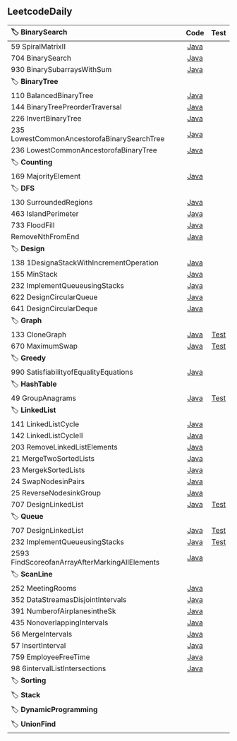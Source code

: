 ## LeetcodeDaily


| :label: **BinarySearch** | Code | Test |
| :--- | :---: | :---: |
| 59 SpiralMatrixII | [Java](https://github.com/mianmiantea2019/LeetcodeDaily/blob/main/BinarySearch/_59SpiralMatrixII.java) |  |
| 704 BinarySearch | [Java](https://github.com/mianmiantea2019/LeetcodeDaily/blob/main/BinarySearch/_704BinarySearch.java) |  |
| 930 BinarySubarraysWithSum | [Java](https://github.com/mianmiantea2019/LeetcodeDaily/blob/main/BinarySearch/_930BinarySubarraysWithSum.java) |  |
| :label: **BinaryTree** |  |  |
| 110 BalancedBinaryTree | [Java](https://github.com/mianmiantea2019/LeetcodeDaily/blob/main/BinaryTree/_110BalancedBinaryTree.java) |  |
| 144 BinaryTreePreorderTraversal | [Java](https://github.com/mianmiantea2019/LeetcodeDaily/blob/main/BinaryTree/_144BinaryTreePreorderTraversal.java) |  |
| 226 InvertBinaryTree | [Java](https://github.com/mianmiantea2019/LeetcodeDaily/blob/main/BinarySearch/_930BinarySubarraysWithSum.java) |  |
| 235 LowestCommonAncestorofaBinarySearchTree | [Java](https://github.com/mianmiantea2019/LeetcodeDaily/blob/main/BinaryTree/_226InvertBinaryTree.java) |  |
| 236 LowestCommonAncestorofaBinaryTree | [Java](https://github.com/mianmiantea2019/LeetcodeDaily/blob/main/BinaryTree/_236LowestCommonAncestorofaBinaryTree.java) |  |
| :label: **Counting** |
| 169 MajorityElement| [Java](https://github.com/mianmiantea2019/LeetcodeDaily/blob/main/Counting/_169MajorityElement.java) |  |
| :label: **DFS** | 
| 130 SurroundedRegions | [Java](https://github.com/mianmiantea2019/LeetcodeDaily/blob/main/DFS/_130SurroundedRegions.java/) |  |
| 463 IslandPerimeter | [Java](https://github.com/mianmiantea2019/LeetcodeDaily/blob/main/DFS/_17LetterCombinationsofaPhoneNumber.java/) | |
| 733 FloodFill | [Java](https://github.com/mianmiantea2019/LeetcodeDaily/blob/main/DFS/_733FloodFill.java/) |  |
| RemoveNthFromEnd | [Java](https://github.com/mianmiantea2019/LeetcodeDaily/blob/main/DFS/removeNthFromEnd.java/) | |
| :label: **Design** | 
| 138 1DesignaStackWithIncrementOperation | [Java](https://github.com/mianmiantea2019/LeetcodeDaily/blob/main/Design/_1381DesignaStackWithIncrementOperation.java/) |  |
| 155 MinStack | [Java](https://github.com/mianmiantea2019/LeetcodeDaily/blob/main/Design/_155MinStack.java/) | |
| 232 ImplementQueueusingStacks | [Java](https://github.com/mianmiantea2019/LeetcodeDaily/blob/main/Design/_232ImplementQueueusingStacks.java/) |  |
| 622 DesignCircularQueue | [Java](https://github.com/mianmiantea2019/LeetcodeDaily/blob/main/Design/_622DesignCircularQueue.java/) | |
| 641 DesignCircularDeque | [Java](https://github.com/mianmiantea2019/LeetcodeDaily/blob/main/Design/_641DesignCircularDeque.java/) | |
| :label: **Graph** | 
| 133 CloneGraph | [Java](https://github.com/mianmiantea2019/LeetcodeDaily/blob/main/Graph/_133CloneGraph.java/) |  [Test](https://github.com/mianmiantea2019/LeetcodeDaily/blob/main/Graph/_133CloneGraphTest.java) |
| 670 MaximumSwap | [Java](https://github.com/mianmiantea2019/LeetcodeDaily/blob/main/Graph/_670MaximumSwap.java/) | [Test](https://github.com/mianmiantea2019/LeetcodeDaily/blob/main/Graph/_670MaximumSwapTest.java) |
| :label: **Greedy** | 
| 990 SatisfiabilityofEqualityEquations | [Java](https://github.com/mianmiantea2019/LeetcodeDaily/blob/main/Graph/_990SatisfiabilityofEqualityEquations.java) |  |
| :label: **HashTable** | 
| 49 GroupAnagrams | [Java](https://github.com/mianmiantea2019/LeetcodeDaily/blob/main/HashTable/_49GroupAnagrams.java/) | [Test](https://github.com/mianmiantea2019/LeetcodeDaily/blob/main/HashTable/_49GroupAnagramsTest.java) |
| :label: **LinkedList** | 
| 141 LinkedListCycle | [Java](https://github.com/mianmiantea2019/LeetcodeDaily/blob/main/LinkedList/_141LinkedListCycle.java) |  |
| 142 LinkedListCycleII | [Java](https://github.com/mianmiantea2019/LeetcodeDaily/blob/main/LinkedList/_142LinkedListCycleII.java) |  |
| 203 RemoveLinkedListElements | [Java](https://github.com/mianmiantea2019/LeetcodeDaily/blob/main/LinkedList/_203RemoveLinkedListElements.java) |  |
| 21 MergeTwoSortedLists | [Java](https://github.com/mianmiantea2019/LeetcodeDaily/blob/main/LinkedList/_21MergeTwoSortedLists.java) |  |
| 23 MergekSortedLists | [Java](https://github.com/mianmiantea2019/LeetcodeDaily/blob/main/LinkedList/_23MergekSortedLists.java) |  |
| 24 SwapNodesinPairs | [Java](https://github.com/mianmiantea2019/LeetcodeDaily/blob/main/LinkedList/_24SwapNodesinPairs.java) |  |
| 25 ReverseNodesinkGroup | [Java](https://github.com/mianmiantea2019/LeetcodeDaily/blob/main/LinkedList/_25ReverseNodesinkGroup.java) |  |
| 707 DesignLinkedList | [Java](https://github.com/mianmiantea2019/LeetcodeDaily/blob/main/LinkedList/_707DesignLinkedList.java) |  [Test](https://github.com/mianmiantea2019/LeetcodeDaily/blob/main/LinkedList/_707DesignLinkedListTest.java) |
| :label: **Queue** | 
| 707 DesignLinkedList | [Java](https://github.com/mianmiantea2019/LeetcodeDaily/blob/main/LinkedList/_707DesignLinkedList.java) |  [Test](https://github.com/mianmiantea2019/LeetcodeDaily/blob/main/LinkedList/_707DesignLinkedListTest.java) |
| 232 ImplementQueueusingStacks | [Java](https://github.com/mianmiantea2019/LeetcodeDaily/blob/main/Queue/_232ImplementQueueusingStacks.java) |  [Test](https://github.com/mianmiantea2019/LeetcodeDaily/blob/main/Queue/_232ImplementQueueusingStacksTest.java) |
| 2593 FindScoreofanArrayAfterMarkingAllElements | [Java](https://github.com/mianmiantea2019/LeetcodeDaily/blob/main/Queue/_2593FindScoreofanArrayAfterMarkingAllElements.java) |   |
| :label: **ScanLine** | 
| 252 MeetingRooms | [Java](https://github.com/mianmiantea2019/LeetcodeDaily/blob/main/ScanLine/_252MeetingRooms.java) |   |
| 352 DataStreamasDisjointIntervals | [Java](https://github.com/mianmiantea2019/LeetcodeDaily/blob/main/ScanLine/_352DataStreamasDisjointIntervals.java) |   |
| 391 NumberofAirplanesintheSk | [Java](https://github.com/mianmiantea2019/LeetcodeDaily/blob/main/ScanLine/_391NumberofAirplanesintheSk.java) |   || 
| 435 NonoverlappingIntervals | [Java](https://github.com/mianmiantea2019/LeetcodeDaily/blob/main/ScanLine/_435NonoverlappingIntervals.java) |   || 
| 56 MergeIntervals | [Java](https://github.com/mianmiantea2019/LeetcodeDaily/blob/main/ScanLine/_56MergeIntervals.java) |   || |
| 57 InsertInterval | [Java](https://github.com/mianmiantea2019/LeetcodeDaily/blob/main/ScanLine/_57InsertInterval.java) |   || |
| 759 EmployeeFreeTime | [Java](https://github.com/mianmiantea2019/LeetcodeDaily/blob/main/ScanLine/_759EmployeeFreeTime.java) |   || |
| 98 6intervalListIntersections | [Java](https://github.com/mianmiantea2019/LeetcodeDaily/blob/main/ScanLine/_986intervalListIntersections.java) |   || |
| :label: **Sorting** | 
| :label: **Stack** | 
| :label: **DynamicProgramming** | 
| :label: **UnionFind** | 
